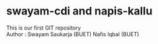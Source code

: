 # swayam-cdi and napis-kallu
This is our first GIT repository
<br>
Author : Swayam Saukarja (BUET)
Nafis Iqbal (BUET)
